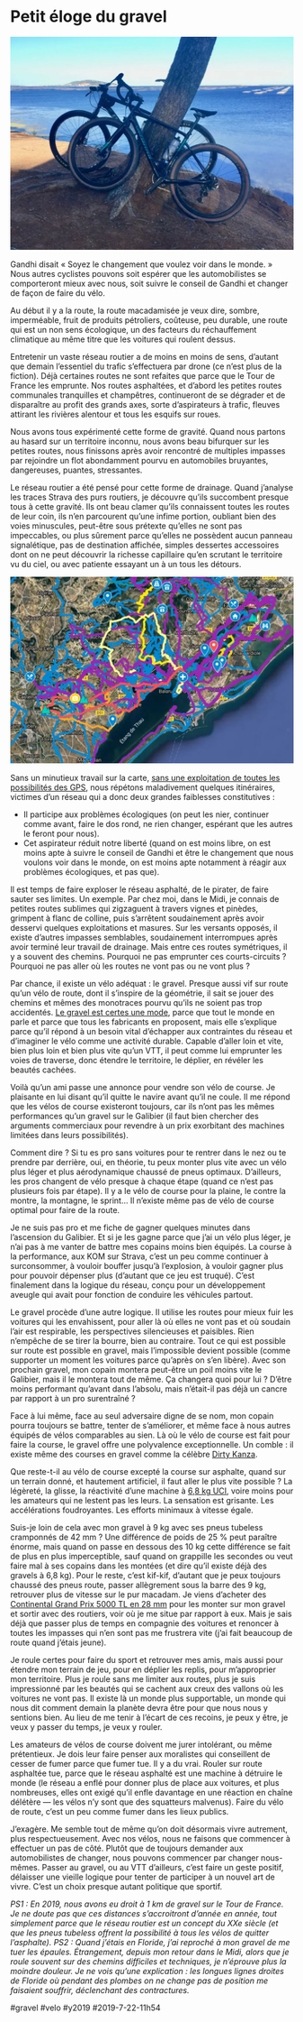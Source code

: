 # Petit éloge du gravel

![Mon gravel](_i/IMG_5515.webp)

Gandhi disait « Soyez le changement que voulez voir dans le monde. » Nous autres cyclistes pouvons soit espérer que les automobilistes se comporteront mieux avec nous, soit suivre le conseil de Gandhi et changer de façon de faire du vélo.

Au début il y a la route, la route macadamisée je veux dire, sombre, imperméable, fruit de produits pétroliers, coûteuse, peu durable, une route qui est un non sens écologique, un des facteurs du réchauffement climatique au même titre que les voitures qui roulent dessus.

Entretenir un vaste réseau routier a de moins en moins de sens, d’autant que demain l’essentiel du trafic s’effectuera par drone (ce n’est plus de la fiction). Déjà certaines routes ne sont refaites que parce que le Tour de France les emprunte. Nos routes asphaltées, et d’abord les petites routes communales tranquilles et champêtres, continueront de se dégrader et de disparaître au profit des grands axes, sorte d’aspirateurs à trafic, fleuves attirant les rivières alentour et tous les esquifs sur roues.

Nous avons tous expérimenté cette forme de gravité. Quand nous partons au hasard sur un territoire inconnu, nous avons beau bifurquer sur les petites routes, nous finissons après avoir rencontré de multiples impasses par rejoindre un flot abondamment pourvu en automobiles bruyantes, dangereuses, puantes, stressantes.

Le réseau routier a été pensé pour cette forme de drainage. Quand j’analyse les traces Strava des purs routiers, je découvre qu’ils succombent presque tous à cette gravité. Ils ont beau clamer qu’ils connaissent toutes les routes de leur coin, ils n’en parcourent qu’une infime portion, oubliant bien des voies minuscules, peut-être sous prétexte qu’elles ne sont pas impeccables, ou plus sûrement parce qu’elles ne possèdent aucun panneau signalétique, pas de destination affichée, simples dessertes accessoires dont on ne peut découvrir la richesse capillaire qu’en scrutant le territoire vu du ciel, ou avec patiente essayant un à un tous les détours.

![Déplier le territoire](_i/terrain.webp)

Sans un minutieux travail sur la carte, [sans une exploitation de toutes les possibilités des GPS](../3/eloge-du-gps.md), nous répétons maladivement quelques itinéraires, victimes d’un réseau qui a donc deux grandes faiblesses constitutives :

* Il participe aux problèmes écologiques (on peut les nier, continuer comme avant, faire le dos rond, ne rien changer, espérant que les autres le feront pour nous).
* Cet aspirateur réduit notre liberté (quand on est moins libre, on est moins apte à suivre le conseil de Gandhi et être le changement que nous voulons voir dans le monde, on est moins apte notamment à réagir aux problèmes écologiques, et pas que).

Il est temps de faire exploser le réseau asphalté, de le pirater, de faire sauter ses limites. Un exemple. Par chez moi, dans le Midi, je connais de petites routes sublimes qui zigzaguent à travers vignes et pinèdes, grimpent à flanc de colline, puis s’arrêtent soudainement après avoir desservi quelques exploitations et masures. Sur les versants opposés, il existe d’autres impasses semblables, soudainement interrompues après avoir terminé leur travail de drainage. Mais entre ces routes symétriques, il y a souvent des chemins. Pourquoi ne pas emprunter ces courts-circuits ? Pourquoi ne pas aller où les routes ne vont pas ou ne vont plus ?

Par chance, il existe un vélo adéquat : le gravel. Presque aussi vif sur route qu’un vélo de route, dont il s’inspire de la géométrie, il sait se jouer des chemins et mêmes des monotraces pourvu qu’ils ne soient pas trop accidentés. [Le gravel est certes une mode](../6/le-gravel-est-une-mode-la-preuve.md), parce que tout le monde en parle et parce que tous les fabricants en proposent, mais elle s’explique parce qu’il répond à un besoin vital d’échapper aux contraintes du réseau et d’imaginer le vélo comme une activité durable. Capable d’aller loin et vite, bien plus loin et bien plus vite qu’un VTT, il peut comme lui emprunter les voies de traverse, donc étendre le territoire, le déplier, en révéler les beautés cachées.

Voilà qu’un ami passe une annonce pour vendre son vélo de course. Je plaisante en lui disant qu’il quitte le navire avant qu’il ne coule. Il me répond que les vélos de course existeront toujours, car ils n’ont pas les mêmes performances qu’un gravel sur le Galibier (il faut bien chercher des arguments commerciaux pour revendre à un prix exorbitant des machines limitées dans leurs possibilités).

Comment dire ? Si tu es pro sans voitures pour te rentrer dans le nez ou te prendre par derrière, oui, en théorie, tu peux monter plus vite avec un vélo plus léger et plus aérodynamique chaussé de pneus optimaux. D’ailleurs, les pros changent de vélo presque à chaque étape (quand ce n’est pas plusieurs fois par étape). Il y a le vélo de course pour la plaine, le contre la montre, la montagne, le sprint… Il n’existe même pas de vélo de course optimal pour faire de la route.

Je ne suis pas pro et me fiche de gagner quelques minutes dans l’ascension du Galibier. Et si je les gagne parce que j’ai un vélo plus léger, je n’ai pas à me vanter de battre mes copains moins bien équipés. La course à la performance, aux KOM sur Strava, c’est un peu comme continuer à surconsommer, à vouloir bouffer jusqu’à l’explosion, à vouloir gagner plus pour pouvoir dépenser plus (d’autant que ce jeu est truqué). C’est finalement dans la logique du réseau, conçu pour un développement aveugle qui avait pour fonction de conduire les véhicules partout.

Le gravel procède d’une autre logique. Il utilise les routes pour mieux fuir les voitures qui les envahissent, pour aller là où elles ne vont pas et où soudain l’air est respirable, les perspectives silencieuses et paisibles. Rien n’empêche de se tirer la bourre, bien au contraire. Tout ce qui est possible sur route est possible en gravel, mais l’impossible devient possible (comme supporter un moment les voitures parce qu’après on s’en libère). Avec son prochain gravel, mon copain montera peut-être un poil moins vite le Galibier, mais il le montera tout de même. Ça changera quoi pour lui ? D’être moins performant qu’avant dans l’absolu, mais n’était-il pas déjà un cancre par rapport à un pro surentraîné ?

Face à lui même, face au seul adversaire digne de se nom, mon copain pourra toujours se battre, tenter de s’améliorer, et même face à nous autres équipés de vélos comparables au sien. Là où le vélo de course est fait pour faire la course, le gravel offre une polyvalence exceptionnelle. Un comble : il existe même des courses en gravel comme la célèbre [Dirty Kanza](https://dirtykanza.com/).

Que reste-t-il au vélo de course excepté la course sur asphalte, quand sur un terrain donné, et hautement artificiel, il faut aller le plus vite possible ? La légèreté, la glisse, la réactivité d’une machine à [6,8 kg UCI](https://www.matosvelo.fr/index.php?post/2233/les-velos-des-pros-et-la-limite-uci-de-6-8kg-ce-qui-est-pris-en-compte-et-les-lests), voire moins pour les amateurs qui ne lestent pas les leurs. La sensation est grisante. Les accélérations foudroyantes. Les efforts minimaux à vitesse égale.

Suis-je loin de cela avec mon gravel à 9 kg avec ses pneus tubeless cramponnés de 42 mm ? Une différence de poids de 25 % peut paraître énorme, mais quand on passe en dessous des 10 kg cette différence se fait de plus en plus imperceptible, sauf quand on grappille les secondes ou veut faire mal à ses copains dans les montées (et dire qu’il existe déjà des gravels à 6,8 kg). Pour le reste, c’est kif-kif, d’autant que je peux toujours chaussé des pneus route, passer allègrement sous la barre des 9 kg, retrouver plus de vitesse sur le pur macadam. Je viens d’acheter des [Continental Grand Prix 5000 TL en 28 mm](https://www.cycletyres.fr/blog/nouvelle-ere-les-continental-gp-5000-et-gp-5000-tl.html) pour les monter sur mon gravel et sortir avec des routiers, voir où je me situe par rapport à eux. Mais je sais déjà que passer plus de temps en compagnie des voitures et renoncer à toutes les impasses qui n’en sont pas me frustrera vite (j’ai fait beaucoup de route quand j’étais jeune).

Je roule certes pour faire du sport et retrouver mes amis, mais aussi pour étendre mon terrain de jeu, pour en déplier les replis, pour m’approprier mon territoire. Plus je roule sans me limiter aux routes, plus je suis impressionné par les beautés qui se cachent aux creux des vallons où les voitures ne vont pas. Il existe là un monde plus supportable, un monde qui nous dit comment demain la planète devra être pour que nous nous y sentions bien. Au lieu de me tenir à l’écart de ces recoins, je peux y être, je veux y passer du temps, je veux y rouler.

Les amateurs de vélos de course doivent me jurer intolérant, ou même prétentieux. Je dois leur faire penser aux moralistes qui conseillent de cesser de fumer parce que fumer tue. Il y a du vrai. Rouler sur route asphaltée tue, parce que le réseau asphalté est une machine à détruire le monde (le réseau a enflé pour donner plus de place aux voitures, et plus nombreuses, elles ont exigé qu’il enfle davantage en une réaction en chaîne délétère — les vélos n’y sont que des squatteurs malvenus). Faire du vélo de route, c’est un peu comme fumer dans les lieux publics.

J’exagère. Me semble tout de même qu’on doit désormais vivre autrement, plus respectueusement. Avec nos vélos, nous ne faisons que commencer à effectuer un pas de côté. Plutôt que de toujours demander aux automobilistes de changer, nous pouvons commencer par changer nous-mêmes. Passer au gravel, ou au VTT d’ailleurs, c’est faire un geste positif, délaisser une vieille logique pour tenter de participer à un nouvel art de vivre. C’est un choix presque autant politique que sportif.

*PS1 : En 2019, nous avons eu droit à 1 km de gravel sur le Tour de France. Je ne doute pas que ces distances s’accroitront d’année en année, tout simplement parce que le réseau routier est un concept du XXe siècle (et que les pneus tubeless offrent la possibilité à tous les vélos de quitter l’asphalte).*
*PS2 : Quand j’étais en Floride, j’ai reproché à mon gravel de me tuer les épaules. Étrangement, depuis mon retour dans le Midi, alors que je roule souvent sur des chemins difficiles et techniques, je n’éprouve plus la moindre douleur. Je ne vois qu’une explication : les longues lignes droites de Floride où pendant des plombes on ne change pas de position me faisaient souffrir, déclenchant des contractures.*



#gravel #velo #y2019 #2019-7-22-11h54
